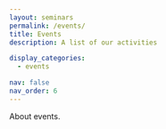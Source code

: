 ```yaml
---
layout: seminars
permalink: /events/
title: Events
description: A list of our activities

display_categories:
  - events

nav: false
nav_order: 6
---
```


About events.


